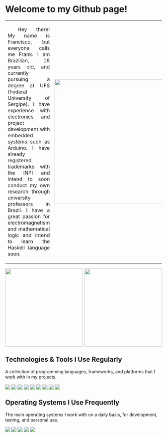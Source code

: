 # Welcome to my Github page!

<table>
  <tr>
    <td>
      <p align="justify">
        &emsp;&emsp;Hey there! My name is Francisco, but everyone calls me Frank. I am Brazilian, 18 years old, and currently pursuing a degree at UFS (Federal University of Sergipe). 
        I have experience with electronics and project development with embedded systems such as Arduino. I have already registered trademarks with the INPI and intend to soon         conduct my own research through university professors in Brazil. 
        I have a great passion for electromagnetism and mathematical logic and intend to learn the Haskell language soon.
      </p>
    </td>
      <td>
        <img src="https://darksiderconfessions.blog/wp-content/uploads/2020/08/r2d2saddestmoment.gif" width="400">
      </td>
  </tr>
</table>

<div style="display: flex; gap: 1%; align-items: center;">
  <img src="https://github-readme-stats.vercel.app/api?username=FrankSteps&show_icons-true&theme=dracula&include_all_commits=true&count_private=true" style="flex: 1; height: 250px; object-fit: contain;">
  <img src="https://github-readme-stats.vercel.app/api/top-langs/?username=FrankSteps&layout=compact&lang_count=16&theme=dracula" style="flex: 1; height: 250px; object-fit: contain;">
</div>


## Technologies & Tools I Use Regularly
A collection of programming languages, frameworks, and platforms that I work with in my projects.

<div style="display: inline_block">
  <img align="center" src="https://img.shields.io/badge/C%2B%2B-00599C?style=for-the-badge&logo=c%2B%2B&logoColor=white">
  <img align="center" src="https://img.shields.io/badge/HTML5-E34F26?style=for-the-badge&logo=html5&logoColor=white">
  <img align="center" src="https://img.shields.io/badge/CSS3-1572B6?style=for-the-badge&logo=css3&logoColor=white">
  <img align="center" src="https://img.shields.io/badge/Markdown-000000?style=for-the-badge&logo=markdown&logoColor=white">
  <img align="center" src="https://img.shields.io/badge/Shell_Script-121011?style=for-the-badge&logo=gnu-bash&logoColor=white">
  <img align="center" src="https://img.shields.io/badge/Arduino_IDE-00979D?style=for-the-badge&logo=arduino&logoColor=white">
  <img align="center" src="https://img.shields.io/badge/Visual_Studio_Code-0078D4?style=for-the-badge&logo=visual%20studio%20code&logoColor=white">
  <img align="center" src="https://img.shields.io/badge/Arduino-00979D?style=for-the-badge&logo=Arduino&logoColor=white">
  <img align="center" src="https://img.shields.io/badge/Raspberry%20Pi-A22846?style=for-the-badge&logo=Raspberry%20Pi&logoColor=white">
</div>

## Operating Systems I Use Frequently
The main operating systems I work with on a daily basis, for development, testing, and personal use.

<div>
  <img src="https://img.shields.io/badge/Arch_Linux-1793D1?style=for-the-badge&logo=arch-linux&logoColor=white">
  <img src="https://img.shields.io/badge/Ubuntu-E95420?style=for-the-badge&logo=ubuntu&logoColor=white">
  <img src="https://img.shields.io/badge/Fedora-294172?style=for-the-badge&logo=fedora&logoColor=white">
  <img src="https://img.shields.io/badge/Windows-0078D6?style=for-the-badge&logo=windows&logoColor=white">
  <img src="https://img.shields.io/badge/Debian-A81D33?style=for-the-badge&logo=debian&logoColor=white">
</div>









